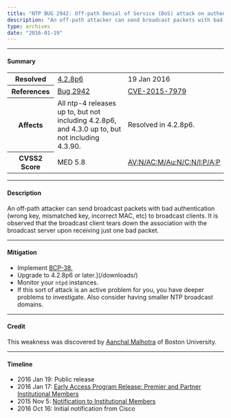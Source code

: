 ```yaml
---
title: "NTP BUG 2942: Off-path Denial of Service (DoS) attack on authenticated broadcast mode"
description: "An off-path attacker can send broadcast packets with bad authentication parameters to broadcast clients. The broadcast client tears down the association with the broadcast server upon receiving just one bad packet. This bug was resolved in NTP 4.2.8p6."
type: archives
date: "2016-01-19"
---
```


* * *

#### Summary

<table>
  <tbody>
	<tr>
		<th><b>Resolved</b></th>
		<td><a href="/support/securitynotice/4_2_8p6-release-announcement/">4.2.8p6</a></td>
		<td>19 Jan 2016</td>
	</tr>
	<tr>
		<th><b>References</b></th>
		<td><a href="https://bugs.ntp.org/show_bug.cgi?id=2942">Bug 2942</a></td>
		<td><a href="https://nvd.nist.gov/vuln/detail/CVE-2015-7979">CVE-2015-7979</a></td>
	</tr>
	<tr>
		<th><b>Affects</b></th>
		<td>All ntp-4 releases up to, but not including 4.2.8p6,<br> and 4.3.0 up to, but not including 4.3.90.</td>
		<td>Resolved in 4.2.8p6.</td>
	</tr>
	<tr>
		<th><b>CVSS2 Score</b></th>
		<td>MED 5.8</td>
		<td><a href="https://nvd.nist.gov/vuln-metrics/cvss/v2-calculator?calculator&version=2.0&vector=(AV:N/AC:M/Au:N/C:N/I:P/A:P)">AV:N/AC:M/Au:N/C:N/I:P/A:P</a></td>
	</tr>	
  </tbody>	
</table>

* * *
    
#### Description 

An off-path attacker can send broadcast packets with bad authentication (wrong key, mismatched key, incorrect MAC, etc) to broadcast clients. It is observed that the broadcast client tears down the association with the broadcast server upon receiving just one bad packet.

* * *
    
#### Mitigation

* Implement [BCP-38.](http://www.bcp38.info/index.php/Main_Page)
* Upgrade to 4.2.8p6 or later.](/downloads/)
* Monitor your `ntpd` instances.
* If this sort of attack is an active problem for you, you have deeper problems to investigate. Also consider having smaller NTP broadcast domains.

* * *

#### Credit

This weakness was discovered by [Aanchal Malhotra](mailto:aanchal4@bu.edu) of Boston University.

* * *

#### Timeline

* 2016 Jan 19: Public release
* 2016 Jan 17: [Early Access Program Release: Premier and Partner Institutional Members](https://www.nwtime.org/membership/benefits/)
* 2015 Nov 5: [Notification to Institutional Members](https://www.nwtime.org/membership/benefits/)
* 2016 Oct 16: Initial notification from Cisco